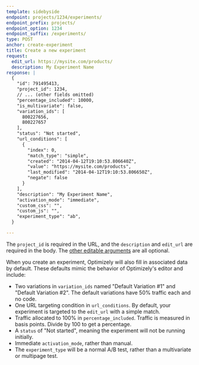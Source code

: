 ```yaml
---
template: sidebyside
endpoint: projects/1234/experiments/
endpoint_prefix: projects/
endpoint_option: 1234
endpoint_suffix: /experiments/
type: POST
anchor: create-experiment
title: Create a new experiment
request:
  edit_url: https://mysite.com/products/
  description: My Experiment Name
response: |
  {
    "id": 791495413,
    "project_id": 1234,
    // ... (other fields omitted)
    "percentage_included": 10000,
    "is_multivariate": false,
    "variation_ids": [
      800227656,
      800227657
    ],
    "status": "Not started",
    "url_conditions": [
      {
        "index": 0,
        "match_type": "simple",
        "created": "2014-04-12T19:10:53.806640Z",
        "value": "https://mysite.com/products",
        "last_modified": "2014-04-12T19:10:53.806650Z",
        "negate": false
      }
    ],
    "description": "My Experiment Name",
    "activation_mode": "immediate",
    "custom_css": "",
    "custom_js": "",
    "experiment_type": "ab",
  }

---
```


The `project_id` is required in the URL, and the `description` and `edit_url` are required in the body. The [other editable arguments](#update-experiment) are all optional.

When you create an experiment, Optimizely will also fill in associated data by default. These defaults mimic the behavior of Optimizely's editor and include:

- Two variations in `variation_ids` named "Default Variation #1" and "Default Variation #2". The default variations have 50% traffic each and no code.
- One URL targeting condition in `url_conditions`. By default, your experiment is targeted to the `edit_url` with a simple match.
- Traffic allocated to 100% in `percentage_included`. Traffic is measured in basis points. Divide by 100 to get a percentage.
- A `status` of "Not started", meaning the experiment will not be running initially.
- Immediate `activation_mode`, rather than manual.
- The `experiment_type` will be a normal A/B test, rather than a multivariate or multipage test.
